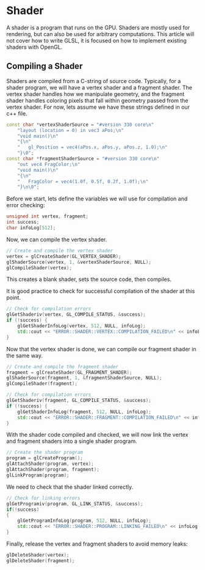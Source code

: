 # Shader

A shader is a program that runs on the GPU. Shaders are mostly used for rendering, but can also be used for arbitrary computations.
This article will not cover how to write GLSL, it is focused on how to implement existing shaders with OpenGL.

## Compiling a Shader

Shaders are compiled from a C-string of source code. 
Typically, for a shader program, we will have a vertex shader and a fragment shader. 
The vertex shader handles how we manipulate geometry, and the fragment shader handles coloring pixels that fall within geometry passed from the vertex shader. 
For now, lets assume we have these strings defined in our c++ file. 

```c++
const char *vertexShaderSource = "#version 330 core\n"
    "layout (location = 0) in vec3 aPos;\n"
    "void main()\n"
    "{\n"
    "   gl_Position = vec4(aPos.x, aPos.y, aPos.z, 1.0);\n"
    "}\0";
const char *fragmentShaderSource = "#version 330 core\n"
    "out vec4 FragColor;\n"
    "void main()\n"
    "{\n"
    "   FragColor = vec4(1.0f, 0.5f, 0.2f, 1.0f);\n"
    "}\n\0";
```

Before we start, lets define the variables we will use for compilation and error checking:
```c++
unsigned int vertex, fragment;
int success;
char infoLog[512];
```

Now, we can compile the vertex shader. 

```c++
// Create and compile the vertex shader
vertex = glCreateShader(GL_VERTEX_SHADER);
glShaderSource(vertex, 1, &vertexShaderSource, NULL);
glCompileShader(vertex);
```

This creates a blank shader, sets the source code, then compiles. 

It is good practice to check for successful compilation of the shader at this point.

```c++
// Check for compilation errors
glGetShaderiv(vertex, GL_COMPILE_STATUS, &success);
if (!success) {
    glGetShaderInfoLog(vertex, 512, NULL, infoLog);
    std::cout << "ERROR::SHADER::VERTEX::COMPILATION_FAILED\n" << infoLog << std::endl;
}
```

Now that the vertex shader is done, we can compile our fragment shader in the same way.

```c++
// Create and compile the fragment shader
fragment = glCreateShader(GL_FRAGMENT_SHADER);
glShaderSource(fragment, 1, &fragmentShaderSource, NULL);
glCompileShader(fragment);

// Check for compilation errors
glGetShaderiv(fragment, GL_COMPILE_STATUS, &success);
if (!success) {
    glGetShaderInfoLog(fragment, 512, NULL, infoLog);
    std::cout << "ERROR::SHADER::FRAGMENT::COMPILATION_FAILED\n" << infoLog << std::endl;
}
```

With the shader code compiled and checked, we will now link the vertex and fragment shaders into a single shader program.

```c++
// Create the shader program
program = glCreateProgram();
glAttachShader(program, vertex);
glAttachShader(program, fragment);
glLinkProgram(program);
```

We need to check that the shader linked correctly.

```c++
// Check for linking errors
glGetProgramiv(program, GL_LINK_STATUS, &success);
if(!success)
{
    glGetProgramInfoLog(program, 512, NULL, infoLog);
    std::cout << "ERROR::SHADER::PROGRAM::LINKING_FAILED\n" << infoLog << std::endl;
}
```

Finally, release the vertex and fragment shaders to avoid memory leaks:

```c++
glDeleteShader(vertex);
glDeleteShader(fragment);
```